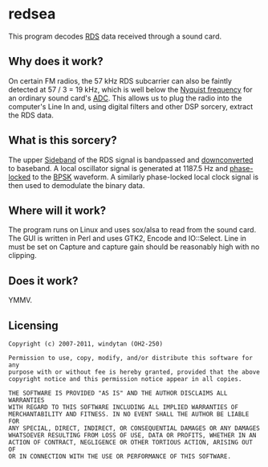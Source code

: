 redsea
======
This program decodes [RDS](http://en.wikipedia.org/wiki/Radio_Data_System) data received through
a sound card.

Why does it work?
-----------------
On certain FM radios, the 57 kHz RDS subcarrier can also be faintly detected at 57 / 3 = 19 kHz,
which is well below the [Nyquist frequency](http://en.wikipedia.org/wiki/Nyquist_frequency) for
an ordinary sound card's [ADC](http://en.wikipedia.org/wiki/Analog-to-digital_converter). This
allows us to plug the radio into the computer's Line In and, using digital filters and other DSP
sorcery, extract the RDS data.

What is this sorcery?
---------------------
The upper [Sideband](http://en.wikipedia.org/wiki/Sideband) of the RDS signal is bandpassed and
[downconverted](http://en.wikipedia.org/wiki/Heterodyning#Up_and_down_converters) to baseband. A
local oscillator signal is generated at 1187.5 Hz and
[phase-locked](http://en.wikipedia.org/wiki/Phase-locked_loop) to the
[BPSK](http://en.wikipedia.org/wiki/Phase-shift_keying#Binary_phase-shift_keying_.28BPSK.29)
waveform. A similarly phase-locked local clock signal is then used to demodulate the binary data.

Where will it work?
-------------------
The program runs on Linux and uses sox/alsa to read from the sound card. The GUI is written in
Perl and uses GTK2, Encode and IO::Select. Line in must be set on Capture and capture gain should
be reasonably high with no clipping.

Does it work?
-------------
YMMV.

Licensing
---------

    Copyright (c) 2007-2011, windytan (OH2-250)
    
    Permission to use, copy, modify, and/or distribute this software for any
    purpose with or without fee is hereby granted, provided that the above
    copyright notice and this permission notice appear in all copies.
    
    THE SOFTWARE IS PROVIDED "AS IS" AND THE AUTHOR DISCLAIMS ALL WARRANTIES
    WITH REGARD TO THIS SOFTWARE INCLUDING ALL IMPLIED WARRANTIES OF
    MERCHANTABILITY AND FITNESS. IN NO EVENT SHALL THE AUTHOR BE LIABLE FOR
    ANY SPECIAL, DIRECT, INDIRECT, OR CONSEQUENTIAL DAMAGES OR ANY DAMAGES
    WHATSOEVER RESULTING FROM LOSS OF USE, DATA OR PROFITS, WHETHER IN AN
    ACTION OF CONTRACT, NEGLIGENCE OR OTHER TORTIOUS ACTION, ARISING OUT OF
    OR IN CONNECTION WITH THE USE OR PERFORMANCE OF THIS SOFTWARE.
